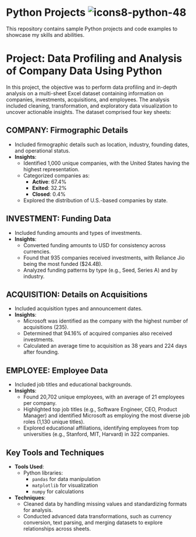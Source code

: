 # Python Projects ![icons8-python-48](https://github.com/swaapnaa/PYTHON_PROJECTS/assets/149737403/32f187c4-66ee-4288-9439-38a6b3950a14)


This repository contains sample Python projects and code examples to showcase my skills and abilities.


# Project: Data Profiling and Analysis of Company Data Using Python

In this project, the objective was to perform data profiling and in-depth analysis on a multi-sheet Excel dataset containing information on companies, investments, acquisitions, and employees. The analysis included cleaning, transformation, and exploratory data visualization to uncover actionable insights. The dataset comprised four key sheets:

## COMPANY: Firmographic Details
- Included firmographic details such as location, industry, founding dates, and operational status.
- **Insights**:
  - Identified 1,000 unique companies, with the United States having the highest representation.
  - Categorized companies as:
    - **Active**: 67.4%
    - **Exited**: 32.2%
    - **Closed**: 0.4%
  - Explored the distribution of U.S.-based companies by state.

## INVESTMENT: Funding Data
- Included funding amounts and types of investments.
- **Insights**:
  - Converted funding amounts to USD for consistency across currencies.
  - Found that 935 companies received investments, with Reliance Jio being the most funded ($24.4B).
  - Analyzed funding patterns by type (e.g., Seed, Series A) and by industry.

## ACQUISITION: Details on Acquisitions
- Included acquisition types and announcement dates.
- **Insights**:
  - Microsoft was identified as the company with the highest number of acquisitions (235).
  - Determined that 94.16% of acquired companies also received investments.
  - Calculated an average time to acquisition as 38 years and 224 days after founding.

## EMPLOYEE: Employee Data
- Included job titles and educational backgrounds.
- **Insights**:
  - Found 20,702 unique employees, with an average of 21 employees per company.
  - Highlighted top job titles (e.g., Software Engineer, CEO, Product Manager) and identified Microsoft as employing the most diverse job roles (1,130 unique titles).
  - Explored educational affiliations, identifying employees from top universities (e.g., Stanford, MIT, Harvard) in 322 companies.


## Key Tools and Techniques
- **Tools Used**:
  - Python libraries:
    - `pandas` for data manipulation
    - `matplotlib` for visualization
    - `numpy` for calculations
- **Techniques**:
  - Cleaned data by handling missing values and standardizing formats for analysis.
  - Conducted advanced data transformations, such as currency conversion, text parsing, and merging datasets to explore relationships across sheets.
